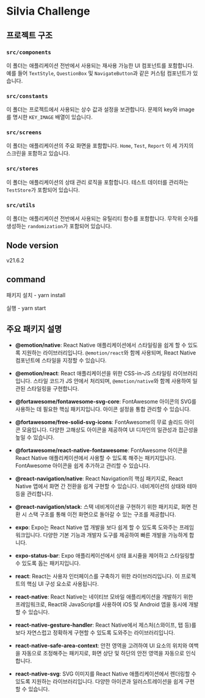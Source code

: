 # Silvia Challenge


## 프로젝트 구조

### `src/components`

이 폴더는 애플리케이션 전반에서 사용되는 재사용 가능한 UI 컴포넌트를 포함합니다. 예를 들어 `TextStyle`, `QuestionBox` 및 `NavigateButton`과 같은 커스텀 컴포넌트가 있습니다.

### `src/constants`

이 폴더는 프로젝트에서 사용되는 상수 값과 설정을 보관합니다. 문제의 key와 image를 명시한 `KEY_IMAGE` 배열이 있습니다.

### `src/screens`

이 폴더는 애플리케이션의 주요 화면을 포함합니다. `Home`, `Test`, `Report` 이 세 가지의 스크린을 포함하고 있습니다.

### `src/stores`

이 폴더는 애플리케이션의 상태 관리 로직을 포함합니다. 테스트 데이터를 관리하는 `TestStore`가 포함되어 있습니다.

### `src/utils`

이 폴더는 애플리케이션 전반에서 사용되는 유틸리티 함수를 포함합니다. 무작위 숫자를 생성하는 `randomization`가 포함되어 있습니다.


## Node version

v21.6.2


## command

패키지 설치 - yarn install

실행 - yarn start


## 주요 패키지 설명

- **@emotion/native**: React Native 애플리케이션에서 스타일링을 쉽게 할 수 있도록 지원하는 라이브러리입니다. `@emotion/react`와 함께 사용되며, React Native 컴포넌트에 스타일을 지정할 수 있습니다.

- **@emotion/react**: React 애플리케이션을 위한 CSS-in-JS 스타일링 라이브러리입니다. 스타일 코드가 JS 안에서 처리되며, `@emotion/native`와 함께 사용하여 일관된 스타일링을 구현합니다.

- **@fortawesome/fontawesome-svg-core**: FontAwesome 아이콘의 SVG를 사용하는 데 필요한 핵심 패키지입니다. 아이콘 설정을 통합 관리할 수 있습니다.

- **@fortawesome/free-solid-svg-icons**: FontAwesome의 무료 솔리드 아이콘 모음입니다. 다양한 고해상도 아이콘을 제공하여 UI 디자인의 일관성과 접근성을 높일 수 있습니다.

- **@fortawesome/react-native-fontawesome**: FontAwesome 아이콘을 React Native 애플리케이션에서 사용할 수 있도록 해주는 패키지입니다. FontAwesome 아이콘을 쉽게 추가하고 관리할 수 있습니다.

- **@react-navigation/native**: React Navigation의 핵심 패키지로, React Native 앱에서 화면 간 전환을 쉽게 구현할 수 있습니다. 네비게이션의 상태와 테마 등을 관리합니다.

- **@react-navigation/stack**: 스택 네비게이션을 구현하기 위한 패키지로, 화면 전환 시 스택 구조를 통해 이전 화면으로 돌아갈 수 있는 구조를 제공합니다.

- **expo**: Expo는 React Native 앱 개발을 보다 쉽게 할 수 있도록 도와주는 프레임워크입니다. 다양한 기본 기능과 개발자 도구를 제공하여 빠른 개발을 가능하게 합니다.

- **expo-status-bar**: Expo 애플리케이션에서 상태 표시줄을 제어하고 스타일링할 수 있도록 돕는 패키지입니다.

- **react**: React는 사용자 인터페이스를 구축하기 위한 라이브러리입니다. 이 프로젝트의 핵심 UI 구성 요소로 사용됩니다.

- **react-native**: React Native는 네이티브 모바일 애플리케이션을 개발하기 위한 프레임워크로, React와 JavaScript를 사용하여 iOS 및 Android 앱을 동시에 개발할 수 있습니다.

- **react-native-gesture-handler**: React Native에서 제스처(스와이프, 탭 등)를 보다 자연스럽고 정확하게 구현할 수 있도록 도와주는 라이브러리입니다.

- **react-native-safe-area-context**: 안전 영역을 고려하여 UI 요소의 위치와 여백을 자동으로 조정해주는 패키지로, 화면 상단 및 하단의 안전 영역을 자동으로 인식합니다.

- **react-native-svg**: SVG 이미지를 React Native 애플리케이션에서 렌더링할 수 있도록 지원하는 라이브러리입니다. 다양한 아이콘과 일러스트레이션을 쉽게 구현할 수 있습니다.


